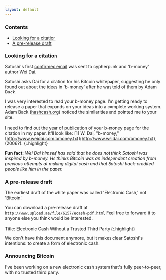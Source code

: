```yaml
---
layout: default
---
```



### Contents

- <a href="#cite">Looking for a citation</a>
- <a href="#pre">A pre-release draft</a>

<p><a name="cite"></a></p>

### Looking for a citation

Satoshi's first [confirmed email](https://www.gwern.net/docs/bitcoin/2008-nakamoto) was sent to cypherpunk and 'b-money' author Wei Dai. 

Satoshi asks Dai for a citation for his Bitcoin whitepaper, suggesting he only found out about the ideas in 'b-money' after he was told of them by Adam Back.

I was very interested to read your b-money page.  I'm getting ready to
release a paper that expands on your ideas into a complete working system.
Adam Back ([hashcash.org](http://hashcash.org)) noticed the similarities and pointed me to your
site. <br><br>I need to find out the year of publication of your b-money page for the
citation in my paper.  It'll look like:
[1] W. Dai, "b-money," [http://www.weidai.com/bmoney.txt](http://www.weidai.com/bmoney.txt), (2006?).
{:.highlight}

**Fun fact:** *Wei Dai himself has said that he does not think Satoshi was inspired by b-money. He thinks Bitcoin was an independent creation from previous attempts at making digital cash and that Satoshi back-credited people like him in the paper.*

<p><a name="pre"></a></p>


### A pre-release draft
The earliest draft of the white paper was called 'Electronic Cash,' not 'Bitcoin.'

You can download a pre-release draft at
<code>http://www.upload.ae/file/6157/ecash-pdf.html</code>  Feel free to forward it to anyone else you think would be interested. <br><br>Title: Electronic Cash Without a Trusted Third Party
{:.highlight}
  
We don't have this document anymore, but it makes clear Satoshi's intentions: to create a form of electronic cash.

<p><a name="box-model-math"></a></p>

<h3>Announcing Bitcoin</h3>
<div class="highlight">
<p>
I've been working on a new electronic cash system that's fully peer-to-peer, with no trusted third party. </p></div>

